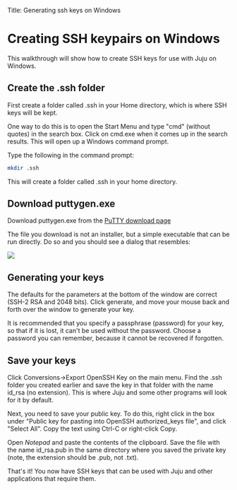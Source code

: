 Title: Generating ssh keys on Windows  

# Creating SSH keypairs on Windows

This walkthrough will show how to create SSH keys for use with Juju on Windows.

## Create the .ssh folder

First create a folder called .ssh in your Home directory, which is where SSH
keys will be kept.

One way to do this is to open the Start Menu and type "cmd" (without quotes) in
the search box. Click on cmd.exe when it comes up in the search results. This
will open up a Windows command prompt.

Type the following in the command prompt:

```bash
mkdir .ssh
```

This will create a folder called .ssh in your home directory.

## Download puttygen.exe

Download puttygen.exe from the [PuTTY download
page](http://www.chiark.greenend.org.uk/~sgtatham/putty/download.html)

The file you download is not an installer, but a simple executable that can be
run directly.  Do so and you should see a dialog that resembles:

![](media/puttygen.png)

## Generating your keys

The defaults for the parameters at the bottom of the window are correct (SSH-2
RSA and 2048 bits). Click generate, and move your mouse back and forth over the
window to generate your key.

It is recommended that you specify a passphrase (password) for your key, so
that if it is lost, it can't be used without the password. Choose a password
you can remember, because it cannot be recovered if forgotten.

## Save your keys

Click Conversions->Export OpenSSH Key on the main menu. Find the .ssh folder
you created earlier and save the key in that folder with the name id_rsa (no
extension). This is where Juju and some other programs will look for it by
default.

Next, you need to save your public key. To do this, right click in the box
under "Public key for pasting into OpenSSH authorized_keys file", and click
"Select All".  Copy the text using Ctrl-C or right-click Copy.

Open *Notepad* and paste the contents of the clipboard. Save the file with the
name id_rsa.pub in the same directory where you saved the private key (note,
the extension should be .pub, not .txt).

That's it! You now have SSH keys that can be used with Juju and other
applications that require them.
